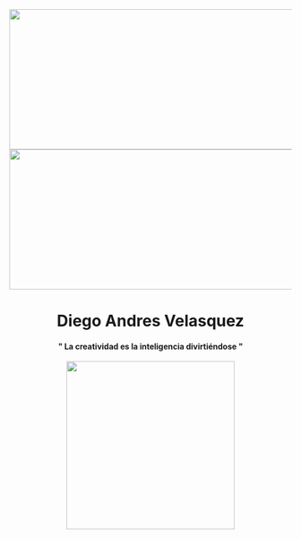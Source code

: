 
<div id="header" align="center">


<div  id="gifs">

<img src="https://media.giphy.com/media/eCwAEs05phtK/giphy.gif" width="1000px" height="250px">


</div>
<img src="https://media.giphy.com/media/IwTWTsUzmIicM/giphy.gif" width="900px" height="250px">


<h1>Diego Andres Velasquez</h1>
<h4>" La creatividad es la inteligencia divirtiéndose "</h4>
  <img src="https://media.giphy.com/media/0lGElDgkbXFRKXsAro/giphy-downsized-large.gif"  width="300px">
</div>


